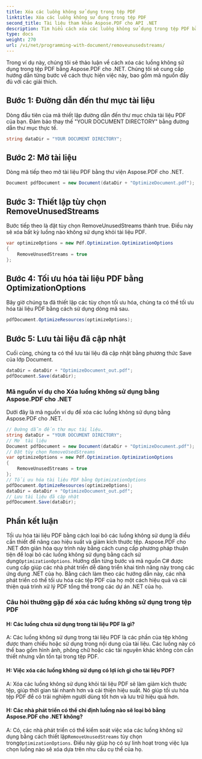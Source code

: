 ```yaml
---
title: Xóa các luồng không sử dụng trong tệp PDF
linktitle: Xóa các luồng không sử dụng trong tệp PDF
second_title: Tài liệu tham khảo Aspose.PDF cho API .NET
description: Tìm hiểu cách xóa các luồng không sử dụng trong tệp PDF bằng Aspose.PDF cho .NET. Hướng dẫn từng bước của chúng tôi.
type: docs
weight: 270
url: /vi/net/programming-with-document/removeunusedstreams/
---
```

Trong ví dụ này, chúng tôi sẽ thảo luận về cách xóa các luồng không sử dụng trong tệp PDF bằng Aspose.PDF cho .NET. Chúng tôi sẽ cung cấp hướng dẫn từng bước về cách thực hiện việc này, bao gồm mã nguồn đầy đủ với các giải thích.

## Bước 1: Đường dẫn đến thư mục tài liệu

Dòng đầu tiên của mã thiết lập đường dẫn đến thư mục chứa tài liệu PDF của bạn. Đảm bảo thay thế "YOUR DOCUMENT DIRECTORY" bằng đường dẫn thư mục thực tế.

```csharp
string dataDir = "YOUR DOCUMENT DIRECTORY";
```

## Bước 2: Mở tài liệu

Dòng mã tiếp theo mở tài liệu PDF bằng thư viện Aspose.PDF cho .NET.

```csharp
Document pdfDocument = new Document(dataDir + "OptimizeDocument.pdf");
```

## Bước 3: Thiết lập tùy chọn RemoveUnusedStreams

Bước tiếp theo là đặt tùy chọn RemoveUnusedStreams thành true. Điều này sẽ xóa bất kỳ luồng nào không sử dụng khỏi tài liệu PDF.

```csharp
var optimizeOptions = new Pdf.Optimization.OptimizationOptions
{
	RemoveUnusedStreams = true
};
```

## Bước 4: Tối ưu hóa tài liệu PDF bằng OptimizationOptions

Bây giờ chúng ta đã thiết lập các tùy chọn tối ưu hóa, chúng ta có thể tối ưu hóa tài liệu PDF bằng cách sử dụng dòng mã sau.

```csharp
pdfDocument.OptimizeResources(optimizeOptions);
```

## Bước 5: Lưu tài liệu đã cập nhật

Cuối cùng, chúng ta có thể lưu tài liệu đã cập nhật bằng phương thức Save của lớp Document.

```csharp
dataDir = dataDir + "OptimizeDocument_out.pdf";
pdfDocument.Save(dataDir);
```

### Mã nguồn ví dụ cho Xóa luồng không sử dụng bằng Aspose.PDF cho .NET

Dưới đây là mã nguồn ví dụ để xóa các luồng không sử dụng bằng Aspose.PDF cho .NET.

```csharp
// Đường dẫn đến thư mục tài liệu.
string dataDir = "YOUR DOCUMENT DIRECTORY";
// Mở tài liệu
Document pdfDocument = new Document(dataDir + "OptimizeDocument.pdf");
// Đặt tùy chọn RemoveUsedStreams
var optimizeOptions = new Pdf.Optimization.OptimizationOptions
{
	RemoveUnusedStreams = true
};
// Tối ưu hóa tài liệu PDF bằng OptimizationOptions
pdfDocument.OptimizeResources(optimizeOptions);
dataDir = dataDir + "OptimizeDocument_out.pdf";
// Lưu tài liệu đã cập nhật
pdfDocument.Save(dataDir);
```

## Phần kết luận

 Tối ưu hóa tài liệu PDF bằng cách loại bỏ các luồng không sử dụng là điều cần thiết để nâng cao hiệu suất và giảm kích thước tệp. Aspose.PDF cho .NET đơn giản hóa quy trình này bằng cách cung cấp phương pháp thuận tiện để loại bỏ các luồng không sử dụng bằng cách sử dụng`OptimizationOptions`. Hướng dẫn từng bước và mã nguồn C# được cung cấp giúp các nhà phát triển dễ dàng triển khai tính năng này trong các ứng dụng .NET của họ. Bằng cách làm theo các hướng dẫn này, các nhà phát triển có thể tối ưu hóa các tệp PDF của họ một cách hiệu quả và cải thiện quá trình xử lý PDF tổng thể trong các dự án .NET của họ.

### Câu hỏi thường gặp để xóa các luồng không sử dụng trong tệp PDF

#### H: Các luồng chưa sử dụng trong tài liệu PDF là gì?

A: Các luồng không sử dụng trong tài liệu PDF là các phần của tệp không được tham chiếu hoặc sử dụng trong nội dung của tài liệu. Các luồng này có thể bao gồm hình ảnh, phông chữ hoặc các tài nguyên khác không còn cần thiết nhưng vẫn tồn tại trong tệp PDF.

#### H: Việc xóa các luồng không sử dụng có lợi ích gì cho tài liệu PDF?

A: Xóa các luồng không sử dụng khỏi tài liệu PDF sẽ làm giảm kích thước tệp, giúp thời gian tải nhanh hơn và cải thiện hiệu suất. Nó giúp tối ưu hóa tệp PDF để có trải nghiệm người dùng tốt hơn và lưu trữ hiệu quả hơn.

#### H: Các nhà phát triển có thể chỉ định luồng nào sẽ loại bỏ bằng Aspose.PDF cho .NET không?

 A: Có, các nhà phát triển có thể kiểm soát việc xóa các luồng không sử dụng bằng cách thiết lập`RemoveUnusedStreams` tùy chọn trong`OptimizationOptions`. Điều này giúp họ có sự linh hoạt trong việc lựa chọn luồng nào sẽ xóa dựa trên nhu cầu cụ thể của họ.